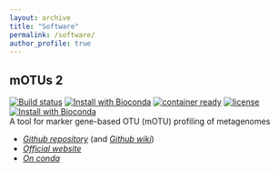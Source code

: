 ```yaml
---
layout: archive
title: "Software"
permalink: /software/
author_profile: true
---
```


## __mOTUs 2__  
[![Build status](https://ci.appveyor.com/api/projects/status/0x4veuuoabm6018v/branch/master?svg=true)](https://ci.appveyor.com/project/AlessioMilanese/motus-v2/branch/master)
[![Install with Bioconda](https://anaconda.org/bioconda/motus/badges/installer/conda.svg)](https://anaconda.org/bioconda/motus)
[![container ready](https://quay.io/repository/biocontainers/motus/status)](https://quay.io/repository/biocontainers/motus)
[![license](https://anaconda.org/bioconda/motus/badges/license.svg)](https://github.com/motu-tool/mOTUs_v2/blob/master/LICENSE)
[![Install with Bioconda](https://img.shields.io/conda/dn/bioconda/motus.svg?style=flat)](https://anaconda.org/bioconda/motus)  
A tool for marker gene-based OTU (mOTU) profiling of metagenomes
* [_Github repository_](https://github.com/motu-tool/mOTUs_v2) (and [_Github wiki_](https://github.com/motu-tool/mOTUs_v2/wiki))
* [_Official website_](https://motu-tool.org/)
* [_On conda_](https://anaconda.org/bioconda/motus)
